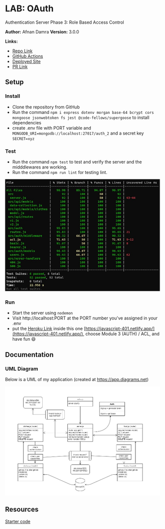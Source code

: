 # LAB: OAuth

Authentication Server Phase 3: Role Based Access Control

**Author:** Afnan Damra
**Version:** 3.0.0

**Links:**

- [Repo Link](https://github.com/afnandamra/auth-api)
- [GitHub Actions](https://github.com/afnandamra/auth-api/actions)
- [Deployed Site](https://afnan-auth-api.herokuapp.com/)
- [PR Link](https://github.com/afnandamra/auth-api/pull/1)

## Setup

### Install

- Clone the repository from GitHub
- Run the command `npm i express dotenv morgan base-64 bcrypt cors mongoose jsonwebtoken fs jest @code-fellows/supergoose` to install dependencies
- create .env file with PORT variable and `MONGODB_URI=mongodb://localhost:27017/auth_2` and a secret key `SECRET=xyz`

### Test

- Run the command `npm test` to test and verify the server and the midddlewares are working.
- Run the command `npm run lint` for testing lint.

![TEST Lab8](assets/lab8test.jpg)

### Run

- Start the server using `nodemon`
- Visit http://localhost:PORT at the PORT number you've assigned in your .env
- put the [Heroku Link](https://afnan-auth-api.herokuapp.com/) inside this one [https://javascript-401.netlify.app/](https://javascript-401.netlify.app/), choose Module 3 (AUTH) / ACL, and have fun :smile:

## Documentation

### UML Diagram

Below is a UML of my application (created at https://app.diagrams.net)

![UML Lab8](assets/lab8.jpg)

## Resources

[Starter code](https://github.com/afnandamra/amman-javascript-401d7/tree/main/class-08/lab/starter-code)